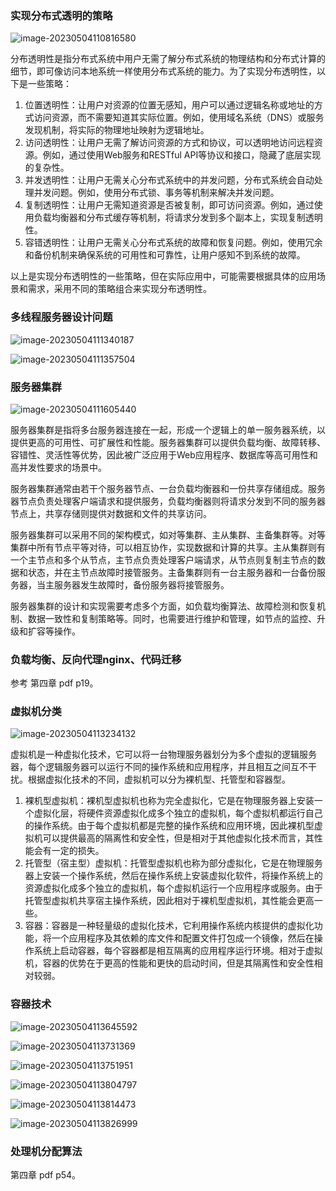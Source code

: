 ### 实现分布式透明的策略

![image-20230504110816580](./pic/image-20230504110816580.png)

分布透明性是指分布式系统中用户无需了解分布式系统的物理结构和分布式计算的细节，即可像访问本地系统一样使用分布式系统的能力。为了实现分布透明性，以下是一些策略：

1. 位置透明性：让用户对资源的位置无感知，用户可以通过逻辑名称或地址的方式访问资源，而不需要知道其实际位置。例如，使用域名系统（DNS）或服务发现机制，将实际的物理地址映射为逻辑地址。
2. 访问透明性：让用户无需了解访问资源的方式和协议，可以透明地访问远程资源。例如，通过使用Web服务和RESTful API等协议和接口，隐藏了底层实现的复杂性。
3. 并发透明性：让用户无需关心分布式系统中的并发问题，分布式系统会自动处理并发问题。例如，使用分布式锁、事务等机制来解决并发问题。
4. 复制透明性：让用户无需知道资源是否被复制，即可访问资源。例如，通过使用负载均衡器和分布式缓存等机制，将请求分发到多个副本上，实现复制透明性。
5. 容错透明性：让用户无需关心分布式系统的故障和恢复问题。例如，使用冗余和备份机制来确保系统的可用性和可靠性，让用户感知不到系统的故障。

以上是实现分布透明性的一些策略，但在实际应用中，可能需要根据具体的应用场景和需求，采用不同的策略组合来实现分布透明性。

### 多线程服务器设计问题

![image-20230504111340187](./pic/image-20230504111340187.png)

![image-20230504111357504](./pic/image-20230504111357504.png)

### 服务器集群

![image-20230504111605440](./pic/image-20230504111605440.png)

服务器集群是指将多台服务器连接在一起，形成一个逻辑上的单一服务器系统，以提供更高的可用性、可扩展性和性能。服务器集群可以提供负载均衡、故障转移、容错性、灵活性等优势，因此被广泛应用于Web应用程序、数据库等高可用性和高并发性要求的场景中。

服务器集群通常由若干个服务器节点、一台负载均衡器和一份共享存储组成。服务器节点负责处理客户端请求和提供服务，负载均衡器则将请求分发到不同的服务器节点上，共享存储则提供对数据和文件的共享访问。

服务器集群可以采用不同的架构模式，如对等集群、主从集群、主备集群等。对等集群中所有节点平等对待，可以相互协作，实现数据和计算的共享。主从集群则有一个主节点和多个从节点，主节点负责处理客户端请求，从节点则复制主节点的数据和状态，并在主节点故障时接管服务。主备集群则有一台主服务器和一台备份服务器，当主服务器发生故障时，备份服务器将接管服务。

服务器集群的设计和实现需要考虑多个方面，如负载均衡算法、故障检测和恢复机制、数据一致性和复制策略等。同时，也需要进行维护和管理，如节点的监控、升级和扩容等操作。

### 负载均衡、反向代理nginx、代码迁移

参考 第四章 pdf p19。

### 虚拟机分类

![image-20230504113234132](./pic/image-20230504113234132.png)

虚拟机是一种虚拟化技术，它可以将一台物理服务器划分为多个虚拟的逻辑服务器，每个逻辑服务器可以运行不同的操作系统和应用程序，并且相互之间互不干扰。根据虚拟化技术的不同，虚拟机可以分为裸机型、托管型和容器型。

1. 裸机型虚拟机：裸机型虚拟机也称为完全虚拟化，它是在物理服务器上安装一个虚拟化层，将硬件资源虚拟化成多个独立的虚拟机，每个虚拟机都运行自己的操作系统。由于每个虚拟机都是完整的操作系统和应用环境，因此裸机型虚拟机可以提供最高的隔离性和安全性，但是相对于其他虚拟化技术而言，其性能会有一定的损失。
2. 托管型（宿主型）虚拟机：托管型虚拟机也称为部分虚拟化，它是在物理服务器上安装一个操作系统，然后在操作系统上安装虚拟化软件，将操作系统上的资源虚拟化成多个独立的虚拟机，每个虚拟机运行一个应用程序或服务。由于托管型虚拟机共享宿主操作系统，因此相对于裸机型虚拟机，其性能会更高一些。
3. 容器：容器是一种轻量级的虚拟化技术，它利用操作系统内核提供的虚拟化功能，将一个应用程序及其依赖的库文件和配置文件打包成一个镜像，然后在操作系统上启动容器，每个容器都是相互隔离的应用程序运行环境。相对于虚拟机，容器的优势在于更高的性能和更快的启动时间，但是其隔离性和安全性相对较弱。

### 容器技术

![image-20230504113645592](./pic/image-20230504113645592.png)

![image-20230504113731369](./pic/image-20230504113731369.png)

![image-20230504113751951](./pic/image-20230504113751951.png)

![image-20230504113804797](./pic/image-20230504113804797.png)

![image-20230504113814473](./pic/image-20230504113814473.png)

![image-20230504113826999](./pic/image-20230504113826999.png)

### 处理机分配算法

第四章 pdf p54。

